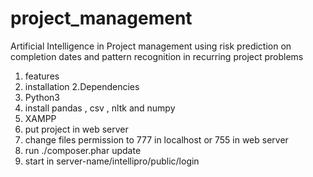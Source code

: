 # project_management
Artificial Intelligence in Project management using risk prediction on completion dates and pattern recognition in recurring project problems

1. features
1. installation 
2.Dependencies
3. Python3 
4. install pandas , csv , nltk and numpy 
5. XAMPP
6. put project in web server 
5. change files permission to 777 in localhost or 755 in web server 
7. run ./composer.phar update 
8. start in server-name/intellipro/public/login



